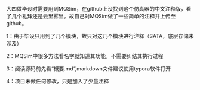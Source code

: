 大四做毕设时需要用到MQSim，在github上没找到这个仿真器的中文注释版，看了几个礼拜还是云里雾里。故自己对MQSim做了一些简单的注释并上传至github。

1：由于毕设只用到了几个模块，故只对这几个模块进行注释（SATA，底层存储未涉及）

2：MQSim中很多方法看名字就知道其功能，不需要纠结其执行过程

3：阅读源码前先看“概要.md”,markdown文件建议使用typora软件打开

4：项目未做任何修改，只是加入了少量注释



